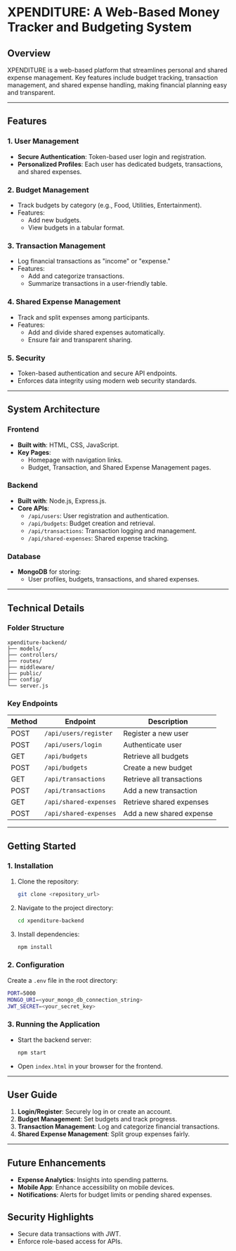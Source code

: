 # **XPENDITURE: A Web-Based Money Tracker and Budgeting System**

## **Overview**
XPENDITURE is a web-based platform that streamlines personal and shared expense management. Key features include budget tracking, transaction management, and shared expense handling, making financial planning easy and transparent.

---

## **Features**
### **1. User Management**
- **Secure Authentication**: Token-based user login and registration.
- **Personalized Profiles**: Each user has dedicated budgets, transactions, and shared expenses.

### **2. Budget Management**
- Track budgets by category (e.g., Food, Utilities, Entertainment).
- Features:
  - Add new budgets.
  - View budgets in a tabular format.

### **3. Transaction Management**
- Log financial transactions as "income" or "expense."
- Features:
  - Add and categorize transactions.
  - Summarize transactions in a user-friendly table.

### **4. Shared Expense Management**
- Track and split expenses among participants.
- Features:
  - Add and divide shared expenses automatically.
  - Ensure fair and transparent sharing.

### **5. Security**
- Token-based authentication and secure API endpoints.
- Enforces data integrity using modern web security standards.

---

## **System Architecture**
### **Frontend**
- **Built with**: HTML, CSS, JavaScript.
- **Key Pages**:
  - Homepage with navigation links.
  - Budget, Transaction, and Shared Expense Management pages.

### **Backend**
- **Built with**: Node.js, Express.js.
- **Core APIs**:
  - `/api/users`: User registration and authentication.
  - `/api/budgets`: Budget creation and retrieval.
  - `/api/transactions`: Transaction logging and management.
  - `/api/shared-expenses`: Shared expense tracking.

### **Database**
- **MongoDB** for storing:
  - User profiles, budgets, transactions, and shared expenses.

---

## **Technical Details**
### **Folder Structure**
```
xpenditure-backend/
├── models/
├── controllers/
├── routes/
├── middleware/
├── public/
├── config/
└── server.js
```

### **Key Endpoints**
| Method | Endpoint              | Description               |
|--------|------------------------|---------------------------|
| POST   | `/api/users/register` | Register a new user       |
| POST   | `/api/users/login`    | Authenticate user         |
| GET    | `/api/budgets`        | Retrieve all budgets      |
| POST   | `/api/budgets`        | Create a new budget       |
| GET    | `/api/transactions`   | Retrieve all transactions |
| POST   | `/api/transactions`   | Add a new transaction     |
| GET    | `/api/shared-expenses`| Retrieve shared expenses  |
| POST   | `/api/shared-expenses`| Add a new shared expense  |

---

## **Getting Started**
### **1. Installation**
1. Clone the repository:
   ```bash
   git clone <repository_url>
   ```
2. Navigate to the project directory:
   ```bash
   cd xpenditure-backend
   ```
3. Install dependencies:
   ```bash
   npm install
   ```

### **2. Configuration**
Create a `.env` file in the root directory:
```bash
PORT=5000
MONGO_URI=<your_mongo_db_connection_string>
JWT_SECRET=<your_secret_key>
```

### **3. Running the Application**
- Start the backend server:
  ```bash
  npm start
  ```
- Open `index.html` in your browser for the frontend.

---

## **User Guide**
1. **Login/Register**: Securely log in or create an account.
2. **Budget Management**: Set budgets and track progress.
3. **Transaction Management**: Log and categorize financial transactions.
4. **Shared Expense Management**: Split group expenses fairly.

---

## **Future Enhancements**
- **Expense Analytics**: Insights into spending patterns.
- **Mobile App**: Enhance accessibility on mobile devices.
- **Notifications**: Alerts for budget limits or pending shared expenses.

## **Security Highlights**
- Secure data transactions with JWT.
- Enforce role-based access for APIs.